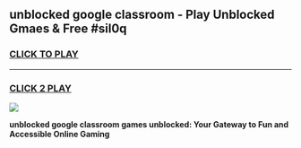 
## unblocked google classroom - Play Unblocked Gmaes & Free #sil0q
<h3>
<a href="https://news.freeplayer.one?title=unblocked_google_classroom&ref=03M">CLICK TO PLAY</a></h3>
<hr>

<h3>
<a href="https://news.freeplayer.one?title=unblocked_google_classroom&ref=03M">CLICK 2 PLAY</a>
  
</h3>

<a href="https://news.freeplayer.one?title=unblocked_google_classroom&ref=03M"><img src="https://clearcache.store/games.png"></a>


**unblocked google classroom games unblocked: Your Gateway to Fun and Accessible Online Gaming**
